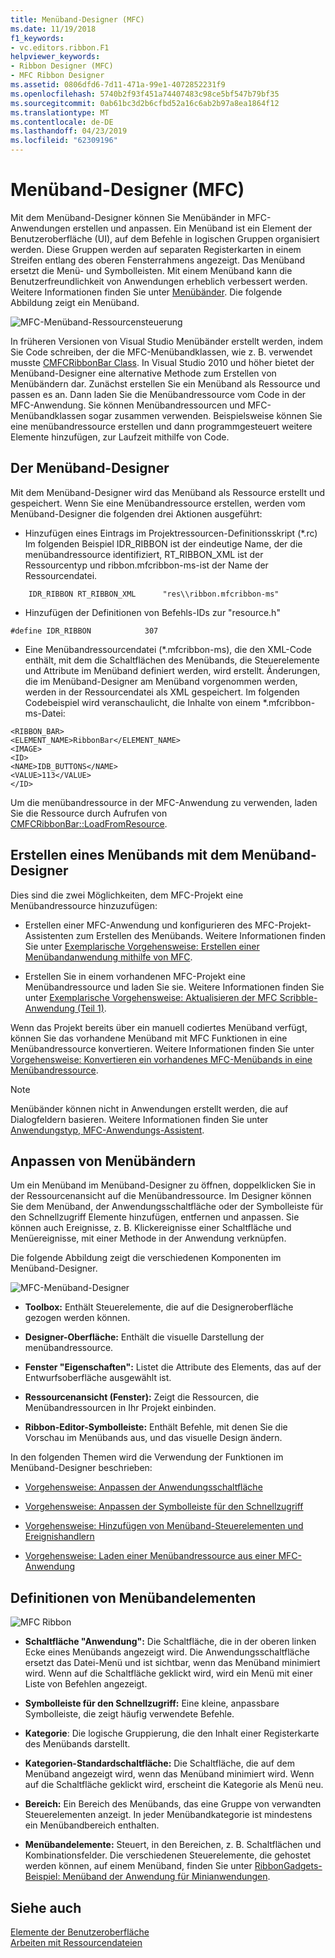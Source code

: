 ```yaml
---
title: Menüband-Designer (MFC)
ms.date: 11/19/2018
f1_keywords:
- vc.editors.ribbon.F1
helpviewer_keywords:
- Ribbon Designer (MFC)
- MFC Ribbon Designer
ms.assetid: 0806dfd6-7d11-471a-99e1-4072852231f9
ms.openlocfilehash: 5740b2f93f451a74407483c98ce5bf547b79bf35
ms.sourcegitcommit: 0ab61bc3d2b6cfbd52a16c6ab2b97a8ea1864f12
ms.translationtype: MT
ms.contentlocale: de-DE
ms.lasthandoff: 04/23/2019
ms.locfileid: "62309196"
---
```

# <a name="ribbon-designer-mfc"></a>Menüband-Designer (MFC)

Mit dem Menüband-Designer können Sie Menübänder in MFC-Anwendungen erstellen und anpassen. Ein Menüband ist ein Element der Benutzeroberfläche (UI), auf dem Befehle in logischen Gruppen organisiert werden. Diese Gruppen werden auf separaten Registerkarten in einem Streifen entlang des oberen Fensterrahmens angezeigt. Das Menüband ersetzt die Menü- und Symbolleisten. Mit einem Menüband kann die Benutzerfreundlichkeit von Anwendungen erheblich verbessert werden. Weitere Informationen finden Sie unter [Menübänder](/windows/desktop/uxguide/cmd-ribbons). Die folgende Abbildung zeigt ein Menüband.

![MFC-Menüband-Ressourcensteuerung](../mfc/media/ribbon_no_callouts.png "MFC-Menüband-Ressourcensteuerung")

In früheren Versionen von Visual Studio Menübänder erstellt werden, indem Sie Code schreiben, der die MFC-Menübandklassen, wie z. B. verwendet musste [CMFCRibbonBar Class](../mfc/reference/cmfcribbonbar-class.md). In Visual Studio 2010 und höher bietet der Menüband-Designer eine alternative Methode zum Erstellen von Menübändern dar. Zunächst erstellen Sie ein Menüband als Ressource und passen es an. Dann laden Sie die Menübandressource vom Code in der MFC-Anwendung. Sie können Menübandressourcen und MFC-Menübandklassen sogar zusammen verwenden. Beispielsweise können Sie eine menübandressource erstellen und dann programmgesteuert weitere Elemente hinzufügen, zur Laufzeit mithilfe von Code.

## <a name="understanding-the-ribbon-designer"></a>Der Menüband-Designer

Mit dem Menüband-Designer wird das Menüband als Ressource erstellt und gespeichert. Wenn Sie eine Menübandressource erstellen, werden vom Menüband-Designer die folgenden drei Aktionen ausgeführt:

- Hinzufügen eines Eintrags im Projektressourcen-Definitionsskript (*.rc) Im folgenden Beispiel IDR_RIBBON ist der eindeutige Name, der die menübandressource identifiziert, RT_RIBBON_XML ist der Ressourcentyp und ribbon.mfcribbon-ms-ist der Name der Ressourcendatei.

```
    IDR_RIBBON RT_RIBBON_XML      "res\\ribbon.mfcribbon-ms"
```

- Hinzufügen der Definitionen von Befehls-IDs zur "resource.h"

```
#define IDR_RIBBON            307
```

- Eine Menübandressourcendatei (*.mfcribbon-ms), die den XML-Code enthält, mit dem die Schaltflächen des Menübands, die Steuerelemente und Attribute im Menüband definiert werden, wird erstellt. Änderungen, die im Menüband-Designer am Menüband vorgenommen werden, werden in der Ressourcendatei als XML gespeichert. Im folgenden Codebeispiel wird veranschaulicht, die Inhalte von einem \*.mfcribbon-ms-Datei:

```
<RIBBON_BAR>
<ELEMENT_NAME>RibbonBar</ELEMENT_NAME>
<IMAGE>
<ID>
<NAME>IDB_BUTTONS</NAME>
<VALUE>113</VALUE>
</ID>
```

Um die menübandressource in der MFC-Anwendung zu verwenden, laden Sie die Ressource durch Aufrufen von [CMFCRibbonBar::LoadFromResource](../mfc/reference/cmfcribbonbar-class.md#loadfromresource).

## <a name="creating-a-ribbon-by-using-the-ribbon-designer"></a>Erstellen eines Menübands mit dem Menüband-Designer

Dies sind die zwei Möglichkeiten, dem MFC-Projekt eine Menübandressource hinzuzufügen:

- Erstellen einer MFC-Anwendung und konfigurieren des MFC-Projekt-Assistenten zum Erstellen des Menübands. Weitere Informationen finden Sie unter [Exemplarische Vorgehensweise: Erstellen einer Menübandanwendung mithilfe von MFC](../mfc/walkthrough-creating-a-ribbon-application-by-using-mfc.md).

- Erstellen Sie in einem vorhandenen MFC-Projekt eine Menübandressource und laden Sie sie. Weitere Informationen finden Sie unter [Exemplarische Vorgehensweise: Aktualisieren der MFC Scribble-Anwendung (Teil 1)](../mfc/walkthrough-updating-the-mfc-scribble-application-part-1.md).

Wenn das Projekt bereits über ein manuell codiertes Menüband verfügt, können Sie das vorhandene Menüband mit MFC Funktionen in eine Menübandressource konvertieren. Weitere Informationen finden Sie unter [Vorgehensweise: Konvertieren ein vorhandenes MFC-Menübands in eine Menübandressource](../mfc/how-to-convert-an-existing-mfc-ribbon-to-a-ribbon-resource.md).

> [!NOTE]
>  Menübänder können nicht in Anwendungen erstellt werden, die auf Dialogfeldern basieren. Weitere Informationen finden Sie unter [Anwendungstyp, MFC-Anwendungs-Assistent](../mfc/reference/application-type-mfc-application-wizard.md).

## <a name="customizing-ribbons"></a>Anpassen von Menübändern

Um ein Menüband im Menüband-Designer zu öffnen, doppelklicken Sie in der Ressourcenansicht auf die Menübandressource. Im Designer können Sie dem Menüband, der Anwendungsschaltfläche oder der Symbolleiste für den Schnellzugriff Elemente hinzufügen, entfernen und anpassen. Sie können auch Ereignisse, z. B. Klickereignisse einer Schaltfläche und Menüereignisse, mit einer Methode in der Anwendung verknüpfen.

Die folgende Abbildung zeigt die verschiedenen Komponenten im Menüband-Designer.

![MFC-Menüband-Designer](../mfc/media/ribbon_designer.png "MFC-Menüband-Designer")

- **Toolbox:** Enthält Steuerelemente, die auf die Designeroberfläche gezogen werden können.

- **Designer-Oberfläche:** Enthält die visuelle Darstellung der menübandressource.

- **Fenster "Eigenschaften":** Listet die Attribute des Elements, das auf der Entwurfsoberfläche ausgewählt ist.

- **Ressourcenansicht (Fenster):** Zeigt die Ressourcen, die Menübandressourcen in Ihr Projekt einbinden.

- **Ribbon-Editor-Symbolleiste:** Enthält Befehle, mit denen Sie die Vorschau im Menübands aus, und das visuelle Design ändern.

In den folgenden Themen wird die Verwendung der Funktionen im Menüband-Designer beschrieben:

- [Vorgehensweise: Anpassen der Anwendungsschaltfläche](../mfc/how-to-customize-the-application-button.md)

- [Vorgehensweise: Anpassen der Symbolleiste für den Schnellzugriff](../mfc/how-to-customize-the-quick-access-toolbar.md)

- [Vorgehensweise: Hinzufügen von Menüband-Steuerelementen und Ereignishandlern](../mfc/how-to-add-ribbon-controls-and-event-handlers.md)

- [Vorgehensweise: Laden einer Menübandressource aus einer MFC-Anwendung](../mfc/how-to-load-a-ribbon-resource-from-an-mfc-application.md)

## <a name="definitions-of-ribbon-elements"></a>Definitionen von Menübandelementen

![MFC Ribbon](../mfc/media/ribbon.png "MFC Ribbon")

- **Schaltfläche "Anwendung":** Die Schaltfläche, die in der oberen linken Ecke eines Menübands angezeigt wird. Die Anwendungsschaltfläche ersetzt das Datei-Menü und ist sichtbar, wenn das Menüband minimiert wird. Wenn auf die Schaltfläche geklickt wird, wird ein Menü mit einer Liste von Befehlen angezeigt.

- **Symbolleiste für den Schnellzugriff:** Eine kleine, anpassbare Symbolleiste, die zeigt häufig verwendete Befehle.

- **Kategorie**: Die logische Gruppierung, die den Inhalt einer Registerkarte des Menübands darstellt.

- **Kategorien-Standardschaltfläche:** Die Schaltfläche, die auf dem Menüband angezeigt wird, wenn das Menüband minimiert wird. Wenn auf die Schaltfläche geklickt wird, erscheint die Kategorie als Menü neu.

- **Bereich:** Ein Bereich des Menübands, das eine Gruppe von verwandten Steuerelementen anzeigt. In jeder Menübandkategorie ist mindestens ein Menübandbereich enthalten.

- **Menübandelemente:** Steuert, in den Bereichen, z. B. Schaltflächen und Kombinationsfelder. Die verschiedenen Steuerelemente, die gehostet werden können, auf einem Menüband, finden Sie unter [RibbonGadgets-Beispiel: Menüband der Anwendung für Minianwendungen](../overview/visual-cpp-samples.md).

## <a name="see-also"></a>Siehe auch

[Elemente der Benutzeroberfläche](../mfc/user-interface-elements-mfc.md)<br/>
[Arbeiten mit Ressourcendateien](../windows/working-with-resource-files.md)
